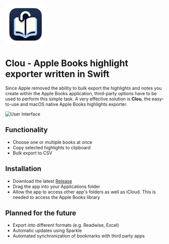 
![Logo](https://raw.githubusercontent.com/da-luggas/clou/main/Clou/Assets.xcassets/AppIcon.appiconset/Group%201-128.png)
# Clou - Apple Books highlight exporter written in Swift
Since Apple removed the ability to bulk export the highlights and notes you create within the Apple Books application, third-party options have to be used to perform this simple task. A very effective solution is **Clou**, the easy-to-use and macOS native Apple Books highlights exporter.

![User Interface](https://i.postimg.cc/V6Rmn2mW/ezgif-4-b1c8a30981.gif)
## Functionality
- Choose one or multiple books at once
- Copy selected highlights to clipboard
- Bulk export to CSV

## Installation
- Download the latest [Release](https://github.com/da-luggas/clou/releases)
- Drag the app into your Applications folder
- Allow the app to access other app's folders as well as iCloud. This is needed to access the Apple Books library

## Planned for the future
- Export into different formats (e.g. Readwise, Excel)
- Automatic updates using Sparkle
- Automated synchronization of bookmarks with third party apps
